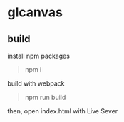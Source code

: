 # glcanvas

## build

install npm packages

> npm i

build with webpack

> npm run build

then, open index.html with Live Sever